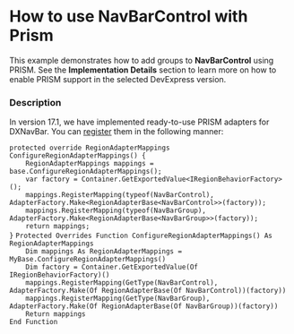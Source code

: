 # How to use NavBarControl with Prism


<p>This example demonstrates how to add groups to <strong>NavBarControl</strong> using PRISM. See the <strong>Implementation Details</strong> section to learn more on how to enable PRISM support in the selected DevExpress version.</p>


<h3>Description</h3>

<p>In version 17.1, we have implemented ready-to-use PRISM adapters for DXNavBar. You can&nbsp;<a href="https://msdn.microsoft.com/en-us/library/ff921129.aspx">register</a> them in the following manner:</p>
<code lang="cs">protected override RegionAdapterMappings ConfigureRegionAdapterMappings() {
    RegionAdapterMappings mappings = base.ConfigureRegionAdapterMappings();
    var factory = Container.GetExportedValue&lt;IRegionBehaviorFactory&gt;();
    mappings.RegisterMapping(typeof(NavBarControl), AdapterFactory.Make&lt;RegionAdapterBase&lt;NavBarControl&gt;&gt;(factory));
    mappings.RegisterMapping(typeof(NavBarGroup), AdapterFactory.Make&lt;RegionAdapterBase&lt;NavBarGroup&gt;&gt;(factory));
    return mappings;
}</code>
<code lang="vb">Protected Overrides Function ConfigureRegionAdapterMappings() As RegionAdapterMappings
	Dim mappings As RegionAdapterMappings = MyBase.ConfigureRegionAdapterMappings()
	Dim factory = Container.GetExportedValue(Of IRegionBehaviorFactory)()
    mappings.RegisterMapping(GetType(NavBarControl), AdapterFactory.Make(Of RegionAdapterBase(Of NavBarControl))(factory))
    mappings.RegisterMapping(GetType(NavBarGroup), AdapterFactory.Make(Of RegionAdapterBase(Of NavBarGroup))(factory))
    Return mappings
End Function</code>

<br/>


